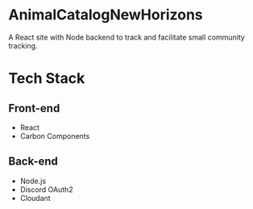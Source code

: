 # AnimalCatalogNewHorizons
A React site with Node backend to track and facilitate small community tracking.

# Tech Stack
## Front-end
  - React
  - Carbon Components
## Back-end
  - Node.js
  - Discord OAuth2
  - Cloudant
  
